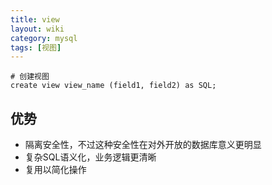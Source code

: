 ```yaml
---
title: view
layout: wiki
category: mysql
tags: [视图]
---
```


```shell
# 创建视图
create view view_name (field1, field2) as SQL;
```

## 优势

* 隔离安全性，不过这种安全性在对外开放的数据库意义更明显
* 复杂SQL语义化，业务逻辑更清晰
* 复用以简化操作